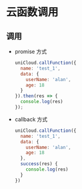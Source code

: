 # 云函数调用

## 调用

  - promise 方式

    ```js
    uniCloud.callFunction({
      name: 'test_1',
      data: {
        userName: 'alan',
        age: 18
      }
    }).then(res => {
      console.log(res)
    });
    ```

  - callback 方式

    ```js
    uniCloud.callFunction({
      name: 'test_1',
      data: {
        userName: 'alan',
        age: 18
      },
      success(res) {
        console.log(res)
      }
    })
    ```
